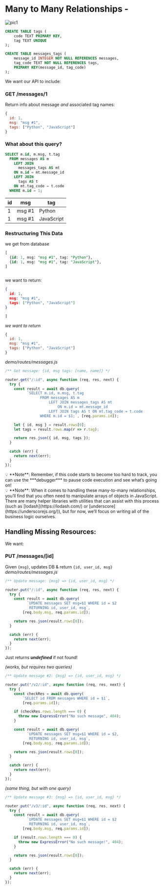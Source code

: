 # Many to Many Relationships -

![pic1](https://lessons.springboard.com/image/https%3A%2F%2Fs3-us-west-2.amazonaws.com%2Fsecure.notion-static.com%2F029c4fcd-74ff-4186-beb6-82d6d5f96af3%2Fgraphviz-b6afe5142389750462cdbfefe1a467c590e080d1.svg?table=block&id=409735c8-2014-43f6-97ac-787f18c7f7cb&spaceId=163f1722-85e9-4a3c-adba-457a91094f00&userId=&cache=v2)

```sql
CREATE TABLE tags (
    code TEXT PRIMARY KEY,
    tag TEXT UNIQUE
);

CREATE TABLE messages_tags (
    message_id INTEGER NOT NULL REFERENCES messages,
    tag_code TEXT NOT NULL REFERENCES tags,
    PRIMARY KEY(message_id, tag_code)
);
```

We want our API to include:

### GET /messages/1
Return info about message *and* associated tag names:
```js
{
  id: 1,
  msg: "msg #1",
  tags: ["Python", "JavaScript"]
}
```

### What about this query?
```sql
SELECT m.id, m.msg, t.tag
  FROM messages AS m
    LEFT JOIN
      messages_tags AS mt
    ON m.id = mt.message_id
    LEFT JOIN
      tags AS t
    ON mt.tag_code = t.code
  WHERE m.id = 1;
```

| id  | msg    | tag        |
| --- | ------ | ---------- |
| 1   | msg #1 | Python     |
| 1   | msg #1 | JavaScript |

### Restructuring This Data
we get from database
```sql
[
  {id: 1, msg: "msg #1", tag: "Python"},
  {id: 1, msg: "msg #1", tag: "JavaScript"},
]
​
```

we want to return:
```json
{
  id: 1,
  msg: "msg #1",
  tags: ["Python", "JavaScript"]
}
```

```jsx
]
```

*we want to return*

```jsx
{
  id: 1,
  msg: "msg #1",
  tags: ["Python", "JavaScript"]
}
```

_demo/routes/messages.js_
```js
/** Get message: {id, msg tags: [name, name]} */

router.get("/:id", async function (req, res, next) {
  try {
    const result = await db.query(
          `SELECT m.id, m.msg, t.tag
                FROM messages AS m
                    LEFT JOIN messages_tags AS mt 
                        ON m.id = mt.message_id
                    LEFT JOIN tags AS t ON mt.tag_code = t.code
                WHERE m.id = $1;`, [req.params.id]);

    let { id, msg } = result.rows[0];
    let tags = result.rows.map(r => r.tag);

    return res.json({ id, msg, tags });
  }

  catch (err) {
    return next(err);
  }
});
```

<aside>
💡 **Note**: Remember, if this code starts to become too hard to track, you can use the ***debugger*** to pause code execution and see what’s going on!

</aside>

<aside>
💡 **Note**: When it comes to handling these many-to-many relationships, you’ll find that you often need to manipulate arrays of objects in JavaScript. There are many helper libraries with utilities that can assist with this process (such as [lodash](https://lodash.com/) or [underscore](https://underscorejs.org/)), but for now, we’ll focus on writing all of the business logic ourselves.

</aside>

## Handling Missing Resources:
We want:

### PUT /messages/[id]
Given `{msg}`, updates DB & return `{id, user_id, msg}`
_demo/routes/messages.js_
```js
/** Update message: {msg} => {id, user_id, msg} */

router.put("/:id", async function (req, res, next) {
  try {
    const result = await db.query(
          `UPDATE messages SET msg=$1 WHERE id = $2
           RETURNING id, user_id, msg`,
        [req.body.msg, req.params.id]);

    return res.json(result.rows[0]);
  }

  catch (err) {
    return next(err);
  }
});
```

Just returns ***undefined*** if not found!

_(works, but requires two queries)_
```js
/** Update message #2: {msg} => {id, user_id, msg} */

router.put("/v2/:id", async function (req, res, next) {
  try {
    const checkRes = await db.query(
        `SELECT id FROM messages WHERE id = $1`,
        [req.params.id]);

    if (checkRes.rows.length === 0) {
      throw new ExpressError("No such message", 404);
    }

    const result = await db.query(
          `UPDATE messages SET msg=$1 WHERE id = $2,
           RETURNING id, user_id, msg`,
        [req.body.msg, req.params.id]);

    return res.json(result.rows[0]);
  }

  catch (err) {
    return next(err);
  }
});
```

_(same thing, but with one query)_
```js
/** Update message #3: {msg} => {id, user_id, msg} */

router.put("/v3/:id", async function (req, res, next) {
  try {
    const result = await db.query(
          `UPDATE messages SET msg=$1 WHERE id = $2
           RETURNING id, user_id, msg`,
        [req.body.msg, req.params.id]);

    if (result.rows.length === 0) {
      throw new ExpressError("No such message!", 404);
    }

    return res.json(result.rows[0]);
  }

  catch (err) {
    return next(err);
  }
});
```
